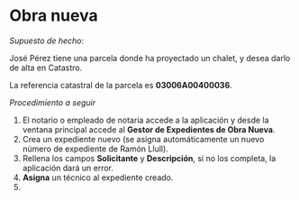 # Obra nueva

*Supuesto de hecho:*

José Pérez tiene una parcela donde ha proyectado un chalet, y  desea darlo de alta en Catastro. 

La referencia catastral de la parcela es **03006A00400036**.

*Procedimiento a seguir*

1. El notario o empleado de notaria accede a la aplicación y desde la ventana principal accede al **Gestor de Expedientes de Obra Nueva**.
2. Crea un expediente nuevo (se asigna automáticamente un nuevo número de expediente de Ramón Llull).
3. Rellena los campos **Solicitante** y **Descripción**, si no los completa, la aplicación dará un error.
4. **Asigna** un técnico al expediente creado.
5. 